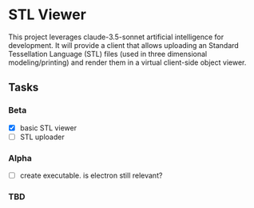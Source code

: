 # STL Viewer

This project leverages claude-3.5-sonnet artificial intelligence for development. It will provide a client that allows uploading an Standard Tessellation Language (STL) files (used in three dimensional modeling/printing) and render them in a virtual client-side object viewer.

## Tasks

### Beta

- [x] basic STL viewer
- [ ] STL uploader

### Alpha

- [ ] create executable. is electron still relevant?

### TBD
